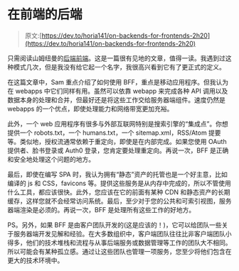 # 在前端的后端

> 原文:[https://dev.to/horia141/on-backends-for-frontends-2h20](https://dev.to/horia141/on-backends-for-frontends-2h20)

只需阅读山姆纽曼的[后端前端](http://samnewman.io/patterns/architectural/bff/)。这是一篇很有见地的文章，值得一读。我遇到过这种模式几次，但是我没有给它起一个名字，我很高兴看到它有了更正式的定义。

在这篇文章中，Sam 重点介绍了如何使用 BFF，重点是移动应用程序。但我认为在 webapps 中它们同样有用。虽然可以依靠 webapp 来完成各种 API 调用以及数据本身的处理和合并，但最好还是将这些工作交给服务器端组件。速度仍然是 webapps 的一个优点，即使处理能力和网络带宽更加充裕。

此外，一个 web 应用程序有很多与外部互联网特别是搜索引擎的“集成点”。你想提供一个 robots.txt，一个 humans.txt，一个 sitemap.xml，RSS/Atom 提要等。类似地，授权流通常依赖于重定向，即使是在内部完成。如果您使用 OAuth 提供者、脸书登录或 Auth0 登录，您肯定要处理重定向。再说一次，BFF 是正确和安全地处理这个问题的地方。

最后，即使在编写 SPA 时，我认为拥有“静态”资产的托管也是一个好主意，比如编译的 js 和 CSS，favicons 等。提供这些服务是从内存中完成的，所以不管使用什么工具，都应该很快。此外，您应该在它的前面有某种 CDN 和静态资产的长期缓存，这样您就不会经常访问系统。最后，至少对于您的公共和可索引视图，服务器端渲染是必须的。再说一次，BFF 是处理所有这些工作的好地方。

PS。另外，如果 BFF 是由客户团队开发的(这是应该的！)，它可以给团队一些关于服务器端开发见解和经验。在大多数组织中，客户端团队往往比非客户端团队小得多，他们的技术堆栈和流程与从事后端服务或数据管理等工作的团队大不相同。所以可能会有某种孤立感。通过让这些团队也管理一项服务，您至少将他们包含在更大的技术环境中。